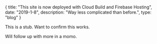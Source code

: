 {
  title: "This site is now deployed with Cloud Build and Firebase Hosting",
  date:  "2019-1-8",
  description: "Way less complicated than before.",
  type: "blog"
}

This is a stub. Want to confirm this works.

Will follow up with more in a momo.
